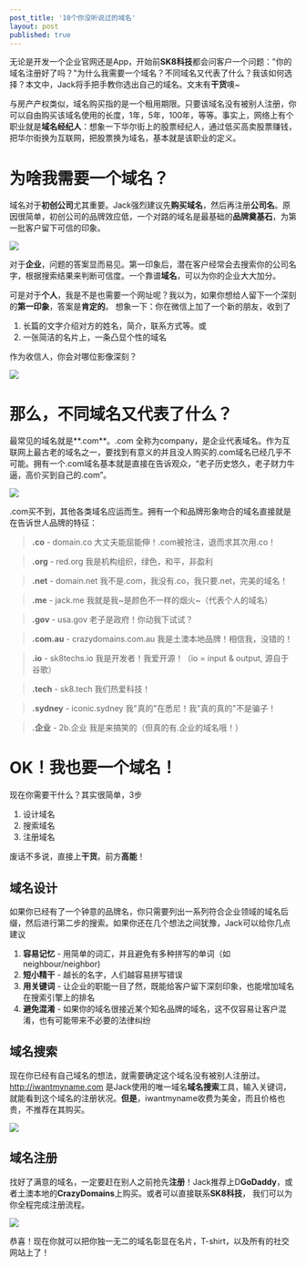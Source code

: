 ```yaml
---
post_title: '10个你没听说过的域名'
layout: post
published: true
---
```


无论是开发一个企业官网还是App，开始前**SK8科技**都会问客户一个问题："你的域名注册好了吗？"为什么我需要一个域名？不同域名又代表了什么？我该如何选择？本文中，Jack将手把手教你选出自己的域名。文末有**干货**噢~

与房产产权类似，域名购买指的是一个租用期限。只要该域名没有被别人注册，你可以自由购买该域名使用的长度，1年，5年，100年，等等。事实上，网络上有个职业就是**域名经纪人**：想象一下华尔街上的股票经纪人，通过低买高卖股票赚钱，把华尔街换为互联网，把股票换为域名，基本就是该职业的定义。

# 为啥我需要一个域名？

域名对于**初创公司**尤其重要。Jack强烈建议先**购买域名**，然后再注册**公司名**。原因很简单，初创公司的品牌效应低，一个对路的域名是最基础的**品牌奠基石**，为第一批客户留下可信的印象。

![](https://raw.githubusercontent.com/jacktator/StartUp_Book/master/assets/domain1.png)

对于**企业**，问题的答案显而易见。第一印象后，潜在客户经常会去搜索你的公司名字，根据搜索结果来判断可信度。一个靠谱**域名**，可以为你的企业大大加分。

可是对于**个人**，我是不是也需要一个网址呢？我以为，如果你想给人留下一个深刻的**第一印象**，答案是**肯定的**。
想象一下：你在微信上加了一个新的朋友，收到了

1. 长篇的文字介绍对方的姓名，简介，联系方式等。或
2. 一张简洁的名片上，一条凸显个性的域名

作为收信人，你会对哪位影像深刻？

![](https://raw.githubusercontent.com/jacktator/StartUp_Book/master/assets/domain6.png)

# 那么，不同域名又代表了什么？

最常见的域名就是**.com**。.com 全称为company，是企业代表域名。作为互联网上最古老的域名之一，要找到有意义的并且没人购买的.com域名已经几乎不可能。拥有一个.com域名基本就是直接在告诉观众，“老子历史悠久，老子财力牛逼，高价买到自己的.com”。

![](https://media.giphy.com/media/rFPH6jKnrAKU8/giphy.gif)

.com买不到，其他各类域名应运而生。拥有一个和品牌形象吻合的域名直接就是在告诉世人品牌的特征：

> **.co** - domain.co
> 大丈夫能屈能伸！.com被抢注，退而求其次用.co！

> **.org** - red.org
> 我是机构组织，绿色，和平，非盈利

> **.net** - domain.net
> 我不是.com，我没有.co，我只要.net，完美的域名！

> **.me** - jack.me
> 我就是我~是颜色不一样的烟火~（代表个人的域名）

> **.gov** - usa.gov
> 老子是政府！你动我下试试？

> **.com.au** - crazydomains.com.au
> 我是土澳本地品牌！相信我，没错的！

> **.io** - sk8techs.io
> 我是开发者！我爱开源！（io = input & output, 源自于谷歌）

> **.tech** - sk8.tech
> 我们热爱科技！

> **.sydney** - iconic.sydney
> 我"真的"在悉尼！我"真的真的"不是骗子！

> **.企业** - 2b.企业
> 我是来搞笑的（但真的有.企业的域名哦！）

# OK！我也要一个域名！

现在你需要干什么？其实很简单，3步

1. 设计域名
1. 搜索域名
1. 注册域名

废话不多说，直接上**干货**。前方**高能**！

## 域名设计

如果你已经有了一个钟意的品牌名，你只需要列出一系列符合企业领域的域名后缀，然后进行第二步的搜索。如果你还在几个想法之间犹豫，Jack可以给你几点建议

1. **容易记忆** - 用简单的词汇，并且避免有多种拼写的单词（如neighbour/neighbor)
1. **短小精干** - 越长的名字，人们越容易拼写错误
1. **用关键词** - 让企业的职能一目了然，既能给客户留下深刻印象，也能增加域名在搜索引擎上的排名
1. **避免混淆** - 如果你的域名很接近某个知名品牌的域名，这不仅容易让客户混淆，也有可能带来不必要的法律纠纷

## 域名搜索

现在你已经有自己域名的想法，就需要确定这个域名没有被别人注册过。http://iwantmyname.com 是Jack使用的唯一域名**域名搜索**工具，输入关键词，就能看到这个域名的注册状况。**但是**，iwantmyname收费为美金，而且价格也贵，不推荐在其购买。

![](https://raw.githubusercontent.com/jacktator/StartUp_Book/master/assets/domain7.jpeg)

## 域名注册

找好了满意的域名，一定要赶在别人之前抢先**注册**！Jack推荐上D**GoDaddy**，或者土澳本地的**CrazyDomains**上购买。或者可以直接联系**SK8科技**， 我们可以为你全程完成注册流程。

![](https://raw.githubusercontent.com/jacktator/StartUp_Book/master/assets/sk8tech.gif)

恭喜！现在你就可以把你独一无二的域名彰显在名片，T-shirt，以及所有的社交网站上了！

